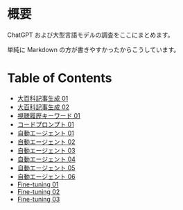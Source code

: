 # 概要

ChatGPT および大型言語モデルの調査をここにまとめます。

単純に Markdown の方が書きやすかったからこうしています。

# Table of Contents

- [大百科記事生成 01](nicodic/01_article_stubs.md)
- [大百科記事生成 02](nicodic/02_article_stubs_en.md)
- [視聴履歴キーワード 01](recommend/01_history_keywords.md)
- [コードプロンプト 01](code_prompts/01_functional_prompts.md)
- [自動エージェント 01](agents/01_test_cooking_agent.md)
- [自動エージェント 02](agents/02_langchain.md)
- [自動エージェント 03](agents/03_langchain2.md)
- [自動エージェント 04](agents/04_controlled_agent.md)
- [自動エージェント 05](agents/05_controlled_agent2.md)
- [自動エージェント 06](agents/06_snowflake_agent.md)
- [Fine-tuning 01](fine_tuning/01_sat_questions.md)
- [Fine-tuning 02](fine_tuning/02_auto_snowflake.md)
- [Fine-tuning 03](fine_tuning/03_auto_snowflake2.md)
